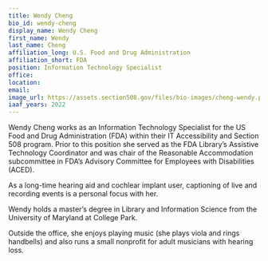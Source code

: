 ```yaml
---
title: Wendy Cheng
bio_id: wendy-cheng
display_name: Wendy Cheng
first_name: Wendy
last_name: Cheng
affiliation_long: U.S. Food and Drug Administration
affiliation_short: FDA
position: Information Technology Specialist
office: 
location: 
email: 
image_url: https://assets.section508.gov/files/bio-images/cheng-wendy.png
iaaf_years: 2022
---
```

Wendy Cheng works as an Information Technology Specialist for the US Food and Drug Administration (FDA) within their IT Accessibility and Section 508 program.  Prior to this position she served as the FDA Library’s Assistive Technology Coordinator and was chair of the Reasonable Accommodation subcommittee in FDA’s Advisory Committee for Employees with Disabilities (ACED).   

As a long-time hearing aid and cochlear implant user, captioning of live and recording events is a personal focus with her.     

Wendy holds a master’s degree in Library and Information Science from the University of Maryland at College Park.

Outside the office, she enjoys playing music (she plays viola and rings handbells) and also runs a small nonprofit for adult musicians with hearing loss.